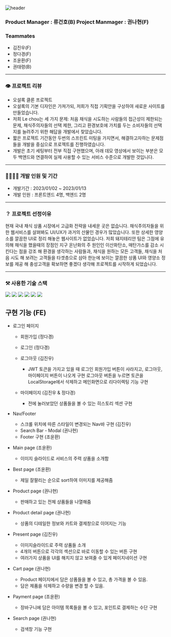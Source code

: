 ![header](https://capsule-render.vercel.app/api?type=cylinder&color=2D6806&height=300&section=header&text=Lechou&fontSize=90)


### Product Manager : 류건호(B) Project Manmager : 권나현(F)
### Teammates
- 김진우(F)
- 정다경(F)
- 조윤환(F)
- 권태령(B)
---
### 👁 프로젝트 리뷰
- 오설록 클론 프로젝트
- 오설록의 기본 디자인은 가져가되, 저희가 직접 기획안을 구상하여 새로운 사이트를 만들었습니다.
- 저희 Le chou는 세 가지 문제: 처음 채식을 시도하는 사람들의 접근성이 제한되는 문제, 채식주의자들의 선택 제한, 그리고 환경보호에 가치를 두는 소비자들의 선택지를 늘려주기 위한 해답을 개발에서 찾았습니다.
- 짧은 프로젝트 기간동안 두번의 스프린트 미팅을 가지면서, 해결하고자하는 문제점들을 개발을 중심으로 프로젝트를 진행하였습니다.
- 개발은 초기 세팅부터 전부 직접 구현했으며, 아래 데모 영상에서 보이는 부분은 모두 백앤드와 연결하여 실제 사용할 수 있는 서비스 수준으로 개발한 것입니다.
---
### 👩‍👩‍👧‍👧 개발 인원 및 기간

- 개발기간 : 2023/01/02 ~ 2023/01/13
- 개발 인원 : 프론트엔드 4명, 백엔드 2명
---

### ？ 프로젝트 선정이유
현재 국내 채식 상품 시장에서 고급화 전략을 내세운 곳은 없습니다. 채식주의자들을 위한 웹서비스를 살펴봐도 UI/UX가 과거의 산물인 경우가 많았습니다. 
또한 상세한 영양소를 깔끔한 UI로 정리 해놓은 웹사이트가 없었습니다. 저희 돼지테리안 팀은 그점에 유의해 채식을 했을때의 장점인 지구 온난화의 주 원인인 이산화탄소, 
매탄가스를 감소 시킨다는 점을 강조 해 환경을 생각하는 사람들과, 채식을 원하는 모든 고객들, 
채식을 처음 시도 해 보려는 고객들을 타겟층으로 삼아 한눈에 보이는 깔끔한 상품 UI와 영양소 정보를 제공 해 충성고객을 확보하면 좋겠다 생각해 프로젝트를 시작하게 되었습니다.

---

### ⚒ 사용한 기술 스택
<div>
  <img src="https://img.shields.io/badge/REACT-61DAFB?style=flat&logo=REACT&logoColor=white"/>
  <img src="https://img.shields.io/badge/React Router-CA4245?style=flat&logo=React-Router&logoColor=white"/>
  <img src="https://img.shields.io/badge/Sass-CC6699?style=flat&logo=SASS&logoColor=white"/>
  <img src="https://img.shields.io/badge/Git-F05032?style=flat&logo=GIT&logoColor=white"/>
  <img src="https://img.shields.io/badge/GitHub-F05032?style=flat&logo=GitHub&logoColor=white"/>
  <img src="https://img.shields.io/badge/JavaScript-F7DF1E?style=flat&logo=JavaScript&logoColor=white"/>
</div>

## 구현 기능 (FE)

- 로그인 페이지
    - 회원가입 (정다경)
    - 로그인 (정다경)
    - 로그아웃 (김진우)
        - JWT 토큰을 가지고 있을 때 로그인 회원가입 버튼이 사라지고, 로그아웃, 마이페이지 버튼이 나오게 구현 로그아웃 버튼을 누르면 토큰을 LocalStorage에서 삭제하고 메인화면으로 리다이렉팅 기능 구현
        
    - 마이페이지 (김진우 & 정다경)
        - 전에 눌러보았던 상품들을 볼 수 있는 히스토리 섹션 구현
        
- Nav/Footer
    - 스크롤 위치에 따른 스타일이 변경되는 Nav바 구현 (김진우)
    - Search Bar - Modal (권나현)
    - Footer 구현 (조윤환)
    
- Main page (조윤환)
    - 이미지 슬라이드로 서비스의 주력 상품을 소개함
    
- Best page (조윤환)
    - 제일 잘팔리는 순으로 sort하여 이미지를 제공해줌
    
- Product page (권나현)
    - 판매하고 있는 전체 상품들을 나열해줌
        
- Product detail page (권나현)
    - 상품의 디테일한 정보와 카트와 결제창으로 이어지는 기능
    
- Present page (김진우)
    - 이미지슬라이드로 주력 상품들 소개
    - 4개의 버튼으로 각각의 섹션으로 바로 이동할 수 있는 버튼 구현
    - 여러가지 상품을 UI를 해치지 않고 보여줄 수 있게 페이지네이션 구현
    
- Cart page (권나현)
    - Product 페이지에서 담은 상품들을 볼 수 있고, 총 가격을 볼 수 있음.
    - 담은 제품을 삭제하고 수량을 변경 할 수 있음.
    
- Payment page (조윤환)
    - 장바구니에 담은 아이템 목록들을 볼 수 있고, 포인트로 결제하는 수단 구현
    
- Search page (권나현)
    - 검색창  기능 구현
